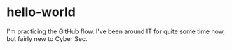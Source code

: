 # hello-world
I'm practicing the GitHub flow.
I've been around IT for quite some time now, but fairly new to Cyber Sec.
